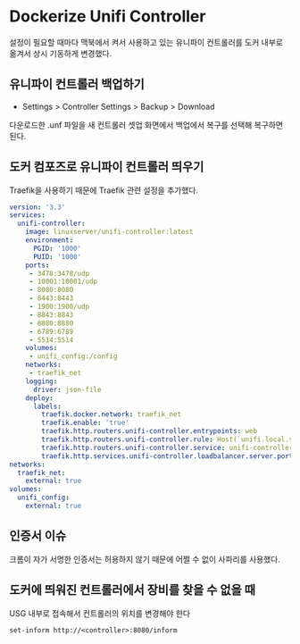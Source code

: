 # Dockerize Unifi Controller

설정이 필요할 때마다 맥북에서 켜서 사용하고 있는 유니파이 컨트롤러를 도커 내부로 옮겨서 상시 기동하게 변경했다.

## 유니파이 컨트롤러 백업하기

* Settings &gt; Controller Settings &gt; Backup &gt; Download

다운로드한 .unf 파일을 새 컨트롤러 셋업 화면에서 백업에서 복구를 선택해 복구하면 된다.

## 도커 컴포즈로 유니파이 컨트롤러 띄우기

Traefik을 사용하기 때문에 Traefik 관련 설정을 추가했다.

```yaml
version: '3.3'
services:
  unifi-controller:
    image: linuxserver/unifi-controller:latest
    environment:
      PGID: '1000'
      PUID: '1000'
    ports:
     - 3478:3478/udp
     - 10001:10001/udp
     - 8080:8080
     - 8443:8443
     - 1900:1900/udp
     - 8843:8843
     - 8880:8880
     - 6789:6789
     - 5514:5514
    volumes:
     - unifi_config:/config
    networks:
     - traefik_net
    logging:
      driver: json-file
    deploy:
      labels:
        traefik.docker.network: traefik_net
        traefik.enable: 'true'
        traefik.http.routers.unifi-controller.entrypoints: web
        traefik.http.routers.unifi-controller.rule: Host(`unifi.local.swarm`)
        traefik.http.routers.unifi-controller.service: unifi-controller
        traefik.http.services.unifi-controller.loadbalancer.server.port: '8443'
networks:
  traefik_net:
    external: true
volumes:
  unifi_config:
    external: true
```

## 인증서 이슈

크롬이 자가 서명한 인증서는 허용하지 않기 때문에 어쩔 수 없이 사파리를 사용했다.

## 도커에 띄워진 컨트롤러에서 장비를 찾을 수 없을 때

USG 내부로 접속해서 컨트롤러의 위치를 변경해야 한다

```text
set-inform http://<controller>:8080/inform
```

